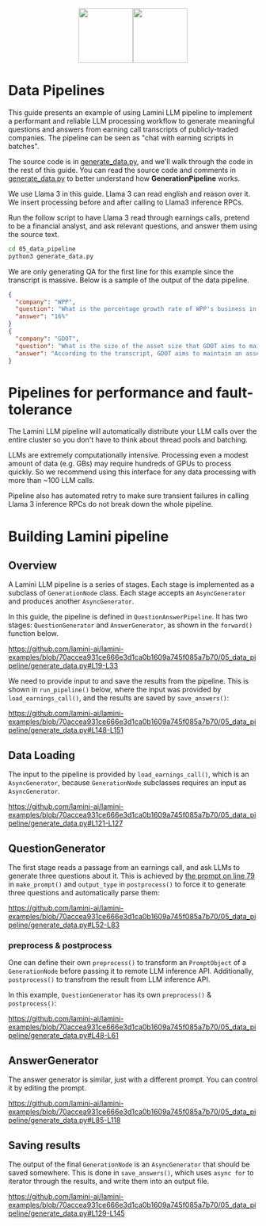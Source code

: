 <div align="center">
<img src="https://avatars.githubusercontent.com/u/130713213?s=200&v=4" width="110"><img src="https://huggingface.co/lamini/instruct-peft-tuned-12b/resolve/main/Lamini_logo.png?max-height=110" height="110">
</div>

# Data Pipelines

This guide presents an example of using Lamini LLM pipeline to implement a performant
and reliable LLM processing workflow to generate meaningful questions and answers from
earning call transcripts of publicly-traded companies. The pipeline can be seen as
"chat with earning scripts in batches".

The source code is in [generate_data.py](generate_data.py),
and we'll walk through the code in the rest of this guide.
You can read the source code and comments in [generate_data.py](generate_data.py)
to better understand how **GenerationPipeline** works.

We use Llama 3 in this guide. Llama 3 can read english and reason over it.
We insert processing before and after calling to Llama3 inference RPCs.

Run the follow script to have Llama 3 read through earnings calls, pretend to
be a financial analyst, and ask relevant questions, and answer them using the
source text.

```bash
cd 05_data_pipeline
python3 generate_data.py
```

We are only generating QA for the first line for this example since the transcript is massive.
Below is a sample of the output of the data pipeline.


```json
{
  "company": "WPP",
  "question": "What is the percentage growth rate of WPP's business in Germany in Q1, according to Mark Read?",
  "answer": "16%"
}
{
  "company": "GDOT",
  "question": "What is the size of the asset size that GDOT aims to maintain to protect its revenue",
  "answer": "According to the transcript, GDOT aims to maintain an asset size of $10 billion or less to protect its revenue"
}

```

# Pipelines for performance and fault-tolerance

The Lamini LLM pipeline will automatically distribute your LLM calls over the entire cluster so you don't have
to think about thread pools and batching.

LLMs are extremely computationally intensive. Processing even a modest amount of data (e.g. GBs)
may require hundreds of GPUs to process quickly. So we recommend using this interface for any
data processing with more than ~100 LLM calls.

Pipeline also has automated retry to make sure transient failures in calling Llama 3 inference RPCs
do not break down the whole pipeline.

# Building Lamini pipeline

## Overview

A Lamini LLM pipeline is a series of stages.
Each stage is implemented as a subclass of `GenerationNode` class.
Each stage accepts an `AsyncGenerator` and produces another `AsyncGenerator`.

In this guide, the pipeline is defined in `QuestionAnswerPipeline`.
It has two stages: `QuestionGenerator` and `AnswerGenerator`, as shown in the `forward()` function below.

https://github.com/lamini-ai/lamini-examples/blob/70accea931ce666e3d1ca0b1609a745f085a7b70/05_data_pipeline/generate_data.py#L19-L33

We need to provide input to and save the results from the pipeline.
This is shown in `run_pipeline()` below, where the input was provided by `load_earnings_call()`,
and the results are saved by `save_answers()`:

https://github.com/lamini-ai/lamini-examples/blob/70accea931ce666e3d1ca0b1609a745f085a7b70/05_data_pipeline/generate_data.py#L148-L151

## Data Loading

The input to the pipeline is provided by `load_earnings_call()`, which is an `AsyncGenerator`,
because `GenerationNode` subclasses requires an input as `AsyncGenerator`.

https://github.com/lamini-ai/lamini-examples/blob/70accea931ce666e3d1ca0b1609a745f085a7b70/05_data_pipeline/generate_data.py#L121-L127

## QuestionGenerator

The first stage reads a passage from an earnings call, and ask LLMs to generate three questions about it.
This is achieved by [the prompt on line 79](https://github.com/lamini-ai/lamini-examples/blob/70accea931ce666e3d1ca0b1609a745f085a7b70/05_data_pipeline/generate_data.py#L79) in `make_prompt()` and `output_type` in `postprocess()`
to force it to generate three questions and automatically parse them:

https://github.com/lamini-ai/lamini-examples/blob/70accea931ce666e3d1ca0b1609a745f085a7b70/05_data_pipeline/generate_data.py#L52-L83

### preprocess & postprocess

One can define their own `preprocess()` to transform an `PromptObject` of a `GenerationNode` before passing it
to remote LLM inference API. Additionally, `postprocess()` to transfrom the result from LLM inference API.

In this example, `QuestionGenerator` has its own `preprocess()` & `postprocess()`:

https://github.com/lamini-ai/lamini-examples/blob/70accea931ce666e3d1ca0b1609a745f085a7b70/05_data_pipeline/generate_data.py#L48-L61

## AnswerGenerator

The answer generator is similar, just with a different prompt.  You can control it by editing the prompt.

https://github.com/lamini-ai/lamini-examples/blob/70accea931ce666e3d1ca0b1609a745f085a7b70/05_data_pipeline/generate_data.py#L85-L118

## Saving results

The output of the final `GenerationNode` is an `AsyncGenerator` that should be saved somewhere.
This is done in `save_answers()`, which uses `async for` to iterator through the results,
and write them into an output file.

https://github.com/lamini-ai/lamini-examples/blob/70accea931ce666e3d1ca0b1609a745f085a7b70/05_data_pipeline/generate_data.py#L129-L145
